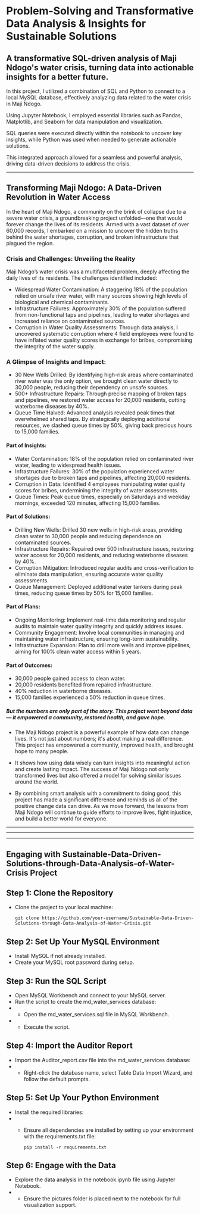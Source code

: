 # Problem-Solving and Transformative Data Analysis & Insights for Sustainable Solutions


## A transformative SQL-driven analysis of Maji Ndogo's water crisis, turning data into actionable insights for a better future.


In this project, I utilized a combination of SQL and Python to connect to a local MySQL database, effectively analyzing data related to the water crisis in Maji Ndogo. 

Using Jupyter Notebook, I employed essential libraries such as Pandas, Matplotlib, and Seaborn for data manipulation and visualization. 

SQL queries were executed directly within the notebook to uncover key insights, while Python was used when needed to generate actionable solutions. 

This integrated approach allowed for a seamless and powerful analysis, driving data-driven decisions to address the crisis.


---------------------------------------------------------------------------------------------------------------------------------------------------------------------------------------------------------------------

## Transforming Maji Ndogo: A Data-Driven Revolution in Water Access

In the heart of Maji Ndogo, a community on the brink of collapse due to a severe water crisis, a groundbreaking project unfolded—one that would forever change the lives of its residents. Armed with a vast dataset of over 60,000 records, I embarked on a mission to uncover the hidden truths behind the water shortages, corruption, and broken infrastructure that plagued the region.


### Crisis and Challenges: Unveiling the Reality

Maji Ndogo’s water crisis was a multifaceted problem, deeply affecting the daily lives of its residents. The challenges identified included:

- Widespread Water Contamination: A staggering 18% of the population relied on unsafe river water, with many sources showing high levels of biological and chemical contaminants.
- Infrastructure Failures: Approximately 30% of the population suffered from non-functional taps and pipelines, leading to water shortages and increased reliance on contaminated sources.
- Corruption in Water Quality Assessments: Through data analysis, I uncovered systematic corruption where 4 field employees were found to have inflated water quality scores in exchange for bribes, compromising the integrity of the water supply.


### A Glimpse of Insights and Impact:

- 30 New Wells Drilled: By identifying high-risk areas where contaminated river water was the only option, we brought clean water directly to 30,000 people, reducing their dependency on unsafe sources.
- 500+ Infrastructure Repairs: Through precise mapping of broken taps and pipelines, we restored water access for 20,000 residents, cutting waterborne diseases by 40%.
- Queue Time Halved: Advanced analysis revealed peak times that overwhelmed shared taps. By strategically deploying additional resources, we slashed queue times by 50%, giving back precious hours to 15,000 families.


#### Part of Insights:

- Water Contamination: 18% of the population relied on contaminated river water, leading to widespread health issues.
- Infrastructure Failures: 30% of the population experienced water shortages due to broken taps and pipelines, affecting 20,000 residents.
- Corruption in Data: Identified 4 employees manipulating water quality scores for bribes, undermining the integrity of water assessments.
- Queue Times: Peak queue times, especially on Saturdays and weekday mornings, exceeded 120 minutes, affecting 15,000 families.

#### Part of Solutions:

- Drilling New Wells: Drilled 30 new wells in high-risk areas, providing clean water to 30,000 people and reducing dependence on contaminated sources.
- Infrastructure Repairs: Repaired over 500 infrastructure issues, restoring water access for 20,000 residents, and reducing waterborne diseases by 40%.
- Corruption Mitigation: Introduced regular audits and cross-verification to eliminate data manipulation, ensuring accurate water quality assessments.
- Queue Management: Deployed additional water tankers during peak times, reducing queue times by 50% for 15,000 families.

#### Part of Plans:

- Ongoing Monitoring: Implement real-time data monitoring and regular audits to maintain water quality integrity and quickly address issues.
- Community Engagement: Involve local communities in managing and maintaining water infrastructure, ensuring long-term sustainability.
- Infrastructure Expansion: Plan to drill more wells and improve pipelines, aiming for 100% clean water access within 5 years.

#### Part of Outcomes:

- 30,000 people gained access to clean water.
- 20,000 residents benefited from repaired infrastructure.
- 40% reduction in waterborne diseases.
- 15,000 families experienced a 50% reduction in queue times.





##### But the numbers are only part of the story. This project went beyond data— it empowered a community, restored health, and gave hope. 


- The Maji Ndogo project is a powerful example of how data can change lives. It's not just about numbers; it's about making a real difference. This project has empowered a community, improved health, and brought hope to many people. 


- It shows how using data wisely can turn insights into meaningful action and create lasting impact. The success of Maji Ndogo not only transformed lives but also offered a model for solving similar issues around the world. 

- By combining smart analysis with a commitment to doing good, this project has made a significant difference and reminds us all of the positive change data can drive. As we move forward, the lessons from Maji Ndogo will continue to guide efforts to improve lives, fight injustice, and build a better world for everyone.

---------------------------------------------------------------------------------------------------------------------------------------------------------------------------------------------------------------------
---------------------------------------------------------------------------------------------------------------------------------------------------------------------------------------------------------------------
---------------------------------------------------------------------------------------------------------------------------------------------------------------------------------------------------------------------

## Engaging with Sustainable-Data-Driven-Solutions-through-Data-Analysis-of-Water-Crisis Project


## Step 1: Clone the Repository

- Clone the project to your local machine:

      git clone https://github.com/your-username/Sustainable-Data-Driven-Solutions-through-Data-Analysis-of-Water-Crisis.git


## Step 2: Set Up Your MySQL Environment

- Install MySQL if not already installed.
- Create your MySQL root password during setup.
## Step 3: Run the SQL Script

- Open MySQL Workbench and connect to your MySQL server.
- Run the script to create the md_water_services database:
- - Open the md_water_services.sql file in MySQL Workbench.
- - Execute the script.
  
## Step 4: Import the Auditor Report

- Import the Auditor_report.csv file into the md_water_services database:
- - Right-click the database name, select Table Data Import Wizard, and follow the default prompts.

## Step 5: Set Up Your Python Environment

- Install the required libraries:
- - Ensure all dependencies are installed by setting up your environment with the requirements.txt file:

        pip install -r requirements.txt

## Step 6: Engage with the Data

- Explore the data analysis in the notebook.ipynb file using Jupyter Notebook.
- - Ensure the pictures folder is placed next to the notebook for full visualization support.




